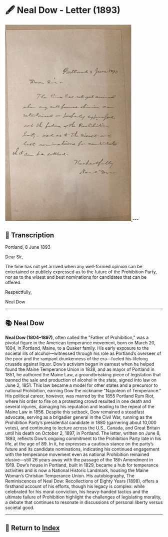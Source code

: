 # 🖋️ Neal Dow - Letter (1893)

<a href="../assets/Dow_Letter.jpg" target="_blank">
  <img src="../assets/Dow_Letter.jpg" alt="Dow Letter" style="max-width: 80%; height: auto;"/>
</a>
---

## 📜 Transcription

Portland, 8 June 1893

Dear Sir,

The time has not yet arrived when any well-formed opinion can be entertained or publicly expressed as to the future of the Prohibition Party, nor as to the wisest and best nominations for candidates that can be offered.

Respectfully,

Neal Dow




---

## 📚 Neal Dow

**Neal Dow (1804–1897)**, often called the "Father of Prohibition," was a pivotal figure in the American temperance movement, born on March 20, 1804, in Portland, Maine, to a Quaker family. His early exposure to the societal ills of alcohol—witnessed through his role as Portland’s overseer of the poor and the rampant drunkenness of the era—fueled his lifelong crusade against liquor. Dow’s activism began in earnest when he helped found the Maine Temperance Union in 1838, and as mayor of Portland in 1851, he authored the Maine Law, a groundbreaking piece of legislation that banned the sale and production of alcohol in the state, signed into law on June 2, 1851. This law became a model for other states and a precursor to national Prohibition, earning Dow the nickname "Napoleon of Temperance." His political career, however, was marred by the 1855 Portland Rum Riot, where his order to fire on a protesting crowd resulted in one death and several injuries, damaging his reputation and leading to the repeal of the Maine Law in 1856. Despite this setback, Dow remained a steadfast advocate, serving as a brigadier general in the Civil War, running as the Prohibition Party’s presidential candidate in 1880 (garnering about 10,000 votes), and continuing to lecture across the U.S., Canada, and Great Britain until his death on October 2, 1897, in Portland.
The letter, written on June 8, 1893, reflects Dow’s ongoing commitment to the Prohibition Party late in his life, at the age of 89. In it, he expresses a cautious stance on the party’s future and its candidate nominations, indicating his continued engagement with the temperance movement even as national Prohibition remained elusive—still 26 years away with the passage of the 18th Amendment in 1919. Dow’s house in Portland, built in 1829, became a hub for temperance activities and is now a National Historic Landmark, housing the Maine Woman’s Christian Temperance Union. His autobiography, The Reminiscences of Neal Dow: Recollections of Eighty Years (1898), offers a firsthand account of his efforts, though his legacy is complex: while celebrated for his moral conviction, his heavy-handed tactics and the ultimate failure of Prohibition highlight the challenges of legislating morality, a debate that continues to resonate in discussions of personal liberty versus societal good.

---

## 🔗 Return to [Index](index.md)
